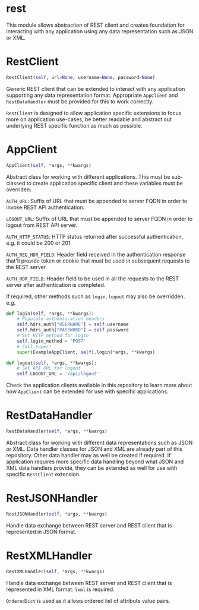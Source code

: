 <h1 id="rest">rest</h1>


This module allows abstraction of REST client and creates foundation for interacting with any application using any
data representation such as JSON or XML.

<h1 id="rest.RestClient">RestClient</h1>

```python
RestClient(self, url=None, username=None, password=None)
```

Generic REST client that can be extended to interact with any application supporting any data representation
format. Appropriate `AppClient` and `RestDataHandler` must be provided for this to work correctly.

`RestClient` is designed to allow application specific extensions to focus more on application use-cases, be better
readable and abstract out underlying REST specific function as much as possible.

<h1 id="rest.AppClient">AppClient</h1>

```python
AppClient(self, *args, **kwargs)
```

Abstract class for working with different applications. This must be sub-classed to create application specific
client and these variables must be overriden:

`AUTH_URL`: Suffix of URL that must be appended to server FQDN in order to invoke REST API authentication.

`LOGOUT_URL`: Suffix of URL that must be appended to server FQDN in order to logout from REST API server.

`AUTH_HTTP_STATUS`: HTTP status returned after successful authentication, e.g. it could be 200 or 201

`AUTH_REQ_HDR_FIELD`: Header field received in the authentication response that'll provide token or cookie that
must be used in subsequent requests to the REST server.

`AUTH_HDR_FIELD`: Header field to be used in all the requests to the REST server after authentication is completed.

If required, other methods such as `login`, `logout` may also be overridden. e.g.

```python
def login(self, *args, **kwargs):
    # Populate authentication headers
    self.hdrs_auth["USERNAME"] = self.username
    self.hdrs_auth["PASSWORD"] = self.password
    # Set HTTP method for login
    self.login_method = 'POST'
    # Call super!
    super(ExampleAppClient, self).login(*args, **kwargs)

def logout(self, *args, **kwargs):
    # Set API URL for logout
    self.LOGOUT_URL = '/api/logout'
```

Check the application clients available in this repository to learn more about how `AppClient` can be extended for
use with specific applications.

<h1 id="rest.RestDataHandler">RestDataHandler</h1>

```python
RestDataHandler(self, *args, **kwargs)
```

Abstract class for working with different data representations such as JSON or XML. Data handler classes for JSON
and XML are already part of this repository. Other data handler may as well be created if required. If application
requires more specific data handling beyond what JSON and XML data handlers provide, they can be extended as well
for use with specific `RestClient` extension.

<h1 id="rest.json_handler.RestJSONHandler">RestJSONHandler</h1>

```python
RestJSONHandler(self, *args, **kwargs)
```

Handle data exchange between REST server and REST client that is represented in JSON format.

<h1 id="rest.xml_handler.RestXMLHandler">RestXMLHandler</h1>

```python
RestXMLHandler(self, *args, **kwargs)
```

Handle data exchange between REST server and REST client that is represented in XML format. `lxml` is required.

`OrderedDict` is used as it allows ordered list of attribute value pairs.

